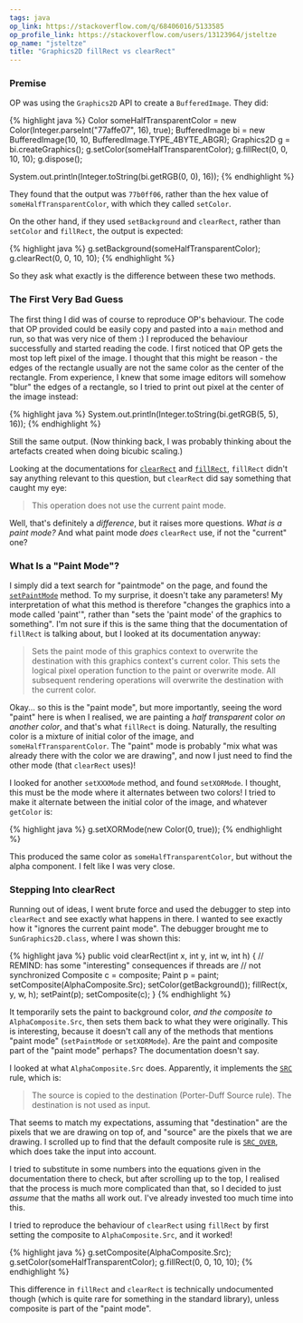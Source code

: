 ```yaml
---
tags: java
op_link: https://stackoverflow.com/q/68406016/5133585
op_profile_link: https://stackoverflow.com/users/13123964/jsteltze
op_name: "jsteltze"
title: "Graphics2D fillRect vs clearRect"
---
```


### Premise

OP was using the `Graphics2D` API to create a `BufferedImage`. They did:

{% highlight java %}
Color someHalfTransparentColor = new Color(Integer.parseInt("77affe07", 16), true);
BufferedImage bi = new BufferedImage(10, 10, BufferedImage.TYPE_4BYTE_ABGR);
Graphics2D g = bi.createGraphics();
g.setColor(someHalfTransparentColor);
g.fillRect(0, 0, 10, 10);
g.dispose();
        
System.out.println(Integer.toString(bi.getRGB(0, 0), 16));
{% endhighlight %}

They found that the output was `77b0ff06`, rather than the hex value of `someHalfTransparentColor`, with which they called `setColor`.

On the other hand, if they used `setBackground` and `clearRect`, rather than `setColor` and `fillRect`, the output is expected:

{% highlight java %}
g.setBackground(someHalfTransparentColor);
g.clearRect(0, 0, 10, 10);
{% endhighlight %}

So they ask what exactly is the difference between these two methods.

### The First Very Bad Guess

The first thing I did was of course to reproduce OP's behaviour. The code that OP provided could be easily copy and pasted into a `main` method and run, so that was very nice of them :) I reproduced the behaviour successfully and started reading the code. I first noticed that OP gets the most top left pixel of the image. I thought that this might be reason - the edges of the rectangle usually are not the same color as the center of the rectangle. From experience, I knew that some image editors will somehow "blur" the edges of a rectangle, so I tried to print out pixel at the center of the image instead:

{% highlight java %}
System.out.println(Integer.toString(bi.getRGB(5, 5), 16));
{% endhighlight %}

Still the same output. (Now thinking back, I was probably thinking about the artefacts created when doing bicubic scaling.)

Looking at the documentations for [`clearRect`](https://docs.oracle.com/javase/7/docs/api/java/awt/Graphics.html#clearRect(int,%20int,%20int,%20int)) and [`fillRect`](https://docs.oracle.com/javase/7/docs/api/java/awt/Graphics.html#fillRect(int,%20int,%20int,%20int)), `fillRect` didn't say anything relevant to this question, but `clearRect` did say something that caught my eye:

> This operation does not use the current paint mode.

Well, that's definitely a _difference_, but it raises more questions. _What is a paint mode?_ And what paint mode _does_ `clearRect` use, if not the "current" one?

### What Is a "Paint Mode"?

I simply did a text search for "paintmode" on the page, and found the [`setPaintMode`](https://docs.oracle.com/javase/7/docs/api/java/awt/Graphics.html#setPaintMode()) method. To my surprise, it doesn't take any parameters! My interpretation of what this method is therefore "changes the graphics into a mode called 'paint'", rather than "sets the 'paint mode' of the graphics to something". I'm not sure if this is the same thing that the documentation of `fillRect` is talking about, but I looked at its documentation anyway:

> Sets the paint mode of this graphics context to overwrite the destination with this graphics context's current color. This sets the logical pixel operation function to the paint or overwrite mode. All subsequent rendering operations will overwrite the destination with the current color.

Okay... so this is the "paint mode", but more importantly, seeing the word "paint" here is when I realised, we are painting a _half transparent_ color _on another color_, and that's what `fillRect` is doing. Naturally, the resulting color is a mixture of initial color of the image, and `someHalfTransparentColor`. The "paint" mode is probably "mix what was already there with the color we are drawing", and now I just need to find the other mode (that `clearRect` uses)!

I looked for another `setXXXMode` method, and found `setXORMode`. I thought, this must be the mode where it alternates between two colors! I tried to make it alternate between the initial color of the image, and whatever `getColor` is:

{% highlight java %}
g.setXORMode(new Color(0, true));
{% endhighlight %}

This produced the same color as `someHalfTransparentColor`, but without the alpha component. I felt like I was very close.

### Stepping Into clearRect

Running out of ideas, I went brute force and used the debugger to step into `clearRect` and see exactly what happens in there. I wanted to see exactly how it "ignores the current paint mode". The debugger brought me to `SunGraphics2D.class`, where I was shown this:

{% highlight java %}
public void clearRect(int x, int y, int w, int h) {
    // REMIND: has some "interesting" consequences if threads are
    // not synchronized
    Composite c = composite;
    Paint p = paint;
    setComposite(AlphaComposite.Src);
    setColor(getBackground());
    fillRect(x, y, w, h);
    setPaint(p);
    setComposite(c);
}
{% endhighlight %}

It temporarily sets the paint to background color, _and the composite to_ `AlphaComposite.Src`, then sets them back to what they were originally. This is interesting, because it doesn't call any of the methods that mentions "paint mode" (`setPaintMode` or `setXORMode`). Are the paint and composite part of the "paint mode" perhaps? The documentation doesn't say.

I looked at what `AlphaComposite.Src` does. Apparently, it implements the [`SRC`](https://docs.oracle.com/javase/7/docs/api/java/awt/AlphaComposite.html#SRC) rule, which is:

> The source is copied to the destination (Porter-Duff Source rule). The destination is not used as input.

That seems to match my expectations, assuming that "destination" are the pixels that we are drawing on top of, and "source" are the pixels that we are drawing. I scrolled up to find that the default composite rule is [`SRC_OVER`](https://docs.oracle.com/javase/7/docs/api/java/awt/AlphaComposite.html#SRC_OVER), which does take the input into account. 

I tried to substitute in some numbers into the equations given in the documentation there to check, but after scrolling up to the top, I realised that the process is much more complicated than that, so I decided to just _assume_ that the maths all work out. I've already invested too much time into this.

I tried to reproduce the behaviour of `clearRect` using `fillRect` by first setting the composite to `AlphaComposite.Src`, and it worked!

{% highlight java %}
g.setComposite(AlphaComposite.Src);
g.setColor(someHalfTransparentColor);
g.fillRect(0, 0, 10, 10);
{% endhighlight %}

This difference in `fillRect` and `clearRect` is technically undocumented though (which is quite rare for something in the standard library), unless composite is part of the "paint mode".